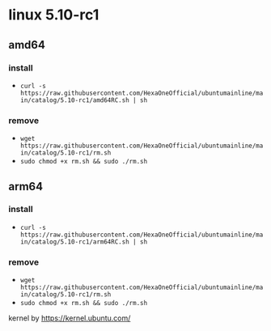 # linux 5.10-rc1
 
## amd64

### install

- `curl -s https://raw.githubusercontent.com/HexaOneOfficial/ubuntumainline/main/catalog/5.10-rc1/amd64RC.sh | sh`
 
### remove
  
- `wget https://raw.githubusercontent.com/HexaOneOfficial/ubuntumainline/main/catalog/5.10-rc1/rm.sh` 
- `sudo chmod +x rm.sh && sudo ./rm.sh` 

## arm64

### install

- `curl -s https://raw.githubusercontent.com/HexaOneOfficial/ubuntumainline/main/catalog/5.10-rc1/arm64RC.sh | sh`
 
### remove
  
- `wget https://raw.githubusercontent.com/HexaOneOfficial/ubuntumainline/main/catalog/5.10-rc1/rm.sh` 
- `sudo chmod +x rm.sh && sudo ./rm.sh` 
 
 
kernel by https://kernel.ubuntu.com/
